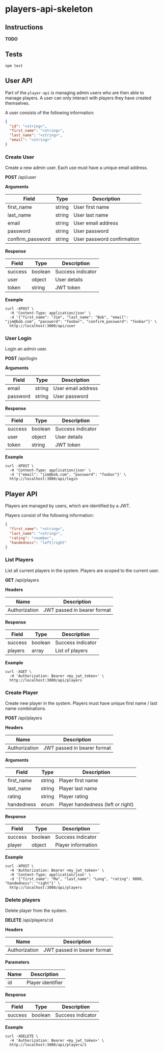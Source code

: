 # players-api-skeleton

## Instructions

**TODO**

## Tests

```
npm test
```

## User API

Part of the `player-api` is managing admin users who are then able to manage players.
A user can only interact with players they have created themselves.

A user consists of the following information:

```json
{
  "id": "<string>",
  "first_name": "<string>",
  "last_name": "<string>",
  "email": "<string>"
}
```

### Create User

Create a new admin user. Each use must have a unique email address.

**POST** /api/user

**Arguments**

| Field | Type | Description |
| ----- | ---- | ----------- |
| first_name | string | User first name |
| last_name | string | User last name |
| email | string | User email address |
| password | string | User password |
| confirm_password | string | User password confirmation |

**Response**

| Field | Type | Description |
| ----- | ---- | ----------- |
| success | boolean | Success indicator |
| user | object | User details |
| token | string | JWT token |

**Example**

```
curl -XPOST \
  -H 'Content-Type: application/json' \
  -d '{"first_name": "Jim", "last_name": "Bob", "email": "jim@bob.com", "password": "foobar", "confirm_password": "foobar"}' \
  http://localhost:3000/api/user
```

### User Login

Login an admin user.

**POST** /api/login

**Arguments**

| Field | Type | Description |
| ----- | ---- | ----------- |
| email | string | User email address |
| password | string | User password |

**Response**

| Field | Type | Description |
| ----- | ---- | ----------- |
| success | boolean | Success indicator |
| user | object | User details |
| token | string | JWT token |

**Example**

```
curl -XPOST \
  -H 'Content-Type: application/json' \
  -d '{"email": "jim@bob.com", "password": "foobar"}' \
  http://localhost:3000/api/login
```

## Player API

Players are managed by users, which are identified by a JWT.

Players consist of the following information:

```json
{
  "first_name": "<string>",
  "last_name": "<string>",
  "rating": "<number",
  "handedness": "left|right"
}
```

### List Players

List all current players in the system. Players are scoped to the current user.

**GET** /api/players

**Headers**

| Name | Description |
| ---- | ----------- |
| Authorization | JWT passed in bearer format |

**Response**

| Field | Type | Description |
| ----- | ---- | ----------- |
| success | boolean | Success indicator |
| players | array | List of players |

**Example**

```
curl -XGET \
  -H 'Authorization: Bearer <my_jwt_token>' \
  http://localhost:3000/api/players
```

### Create Player

Create new player in the system. Players must have unique first name / last name combinations.

**POST** /api/players

**Headers**

| Name | Description |
| ---- | ----------- |
| Authorization | JWT passed in bearer format |

**Arguments**

| Field | Type | Description |
| ----- | ---- | ----------- |
| first_name | string | Player first name |
| last_name | string | Player last name |
| rating | string | Player rating |
| handedness | enum | Player handedness (left or right) |

**Response**

| Field | Type | Description |
| ----- | ---- | ----------- |
| success | boolean | Success indicator |
| player | object | Player information |

**Example**

```
curl -XPOST \
  -H 'Authorization: Bearer <my_jwt_token>' \
  -H 'Content-Type: application/json' \
  -d '{"first_name": "Ma", "last_name": "Long", "rating": 9000, "handedness": "right"}' \
  http://localhost:3000/api/players
```

### Delete players

Delete player from the system.

**DELETE** /api/players/:id

**Headers**

| Name | Description |
| ---- | ----------- |
| Authorization | JWT passed in bearer format |

**Parameters**

| Name | Description |
| ---- | ----------- |
| id | Player identifier |

**Response**

| Field | Type | Description |
| ----- | ---- | ----------- |
| success | boolean | Success indicator |

**Example**

```
curl -XDELETE \
  -H 'Authorization: Bearer <my_jwt_token>' \
  http://localhost:3000/api/players/1
```
